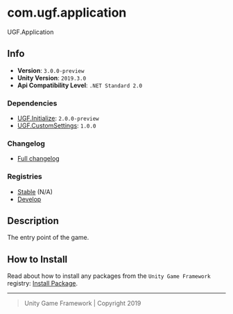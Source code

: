 # com.ugf.application

UGF.Application

## Info

- **Version**: `3.0.0-preview`
- **Unity Version**: `2019.3.0`
- **Api Compatibility Level**: `.NET Standard 2.0`

### Dependencies

- [UGF.Initialize](https://github.com/unity-game-framework/ugf-initialize): `2.0.0-preview`
- [UGF.CustomSettings](https://github.com/unity-game-framework/ugf-customsettings): `1.0.0`

### Changelog

- [Full changelog][1]

### Registries

- [Stable][2] (N/A)
- [Develop][3]

## Description

The entry point of the game.

## How to Install

Read about how to install any packages from the `Unity Game Framework` registry: [Install Package][4].

---
> Unity Game Framework | Copyright 2019

[1]: changelog.md
[2]: https://bintray.com/unity-game-framework/stable/com.ugf.application
[3]: https://bintray.com/unity-game-framework/dev/com.ugf.application
[4]: https://github.com/unity-game-framework/ugf-documentation/wiki/Install-Package
